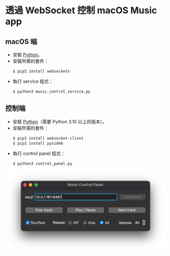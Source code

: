 # 透過 WebSocket 控制 macOS Music app


## macOS 端

- 安裝 [Python](https://www.python.org/downloads/)。
- 安裝所需的套件：
    ```
    $ pip3 install websockets
    ```
- 執行 service 程式：
    ```
    $ python3 music_control_service.py
    ```


## 控制端

- 安裝 [Python](https://www.python.org/downloads/)（需要 Python 3.10 以上的版本）。
- 安裝所需的套件：
    ```
    $ pip3 install websocket-client
    $ pip3 install pyside6
    ```
- 執行 control panel 程式：
    ```
    $ python3 control_panel.py
    ```

![Screenshot](imgs/screenshot.png)

